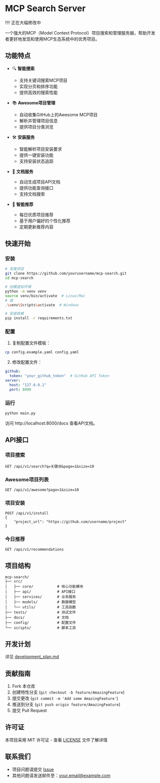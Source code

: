 # MCP Search Server

!!!! 正在大幅修改中

一个强大的MCP（Model Context Protocol）项目搜索和管理服务器，帮助开发者更好地发现和使用MCP生态系统中的优秀项目。

## 功能特点

- 🔍 **智能搜索**
  - 支持关键词搜索MCP项目
  - 实现分页和排序功能
  - 提供高效的搜索性能

- 📚 **Awesome项目管理**
  - 自动收集GitHub上的Awesome MCP项目
  - 解析并管理项目信息
  - 提供项目分类浏览

- 🛠️ **安装服务**
  - 智能解析项目安装要求
  - 提供一键安装功能
  - 支持安装状态追踪

- 📖 **文档服务**
  - 自动生成项目API文档
  - 提供功能查询接口
  - 支持文档搜索

- 🎯 **智能推荐**
  - 每日优质项目推荐
  - 基于用户偏好的个性化推荐
  - 定期更新推荐内容

## 快速开始

### 安装

```bash
# 克隆项目
git clone https://github.com/yourusername/mcp-search.git
cd mcp-search

# 创建虚拟环境
python -m venv venv
source venv/bin/activate  # Linux/Mac
# 或
.\venv\Scripts\activate  # Windows

# 安装依赖
pip install -r requirements.txt
```

### 配置

1. 复制配置文件模板：
```bash
cp config.example.yaml config.yaml
```

2. 修改配置文件：
```yaml
github:
  token: "your_github_token"  # GitHub API Token
server:
  host: "127.0.0.1"
  port: 8000
```

### 运行

```bash
python main.py
```

访问 http://localhost:8000/docs 查看API文档。

## API接口

### 项目搜索
```http
GET /api/v1/search?q=关键词&page=1&size=10
```

### Awesome项目列表
```http
GET /api/v1/awesome?page=1&size=10
```

### 项目安装
```http
POST /api/v1/install
{
    "project_url": "https://github.com/username/project"
}
```

### 今日推荐
```http
GET /api/v1/recommendations
```

## 项目结构

```
mcp-search/
├── src/
│   ├── core/           # 核心功能模块
│   ├── api/            # API接口
│   ├── services/       # 业务服务
│   ├── models/         # 数据模型
│   └── utils/          # 工具函数
├── tests/              # 测试文件
├── docs/               # 文档
├── config/             # 配置文件
└── scripts/            # 脚本工具
```

## 开发计划

详见 [development_plan.md](development_plan.md)

## 贡献指南

1. Fork 本仓库
2. 创建特性分支 (`git checkout -b feature/AmazingFeature`)
3. 提交更改 (`git commit -m 'Add some AmazingFeature'`)
4. 推送到分支 (`git push origin feature/AmazingFeature`)
5. 提交 Pull Request

## 许可证

本项目采用 MIT 许可证 - 查看 [LICENSE](LICENSE) 文件了解详情

## 联系我们

- 项目问题请提交 [Issue](https://github.com/yourusername/mcp-search/issues)
- 其他问题请发送邮件至：your.email@example.com
